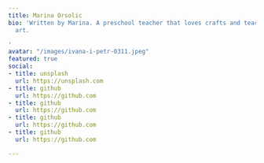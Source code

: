 ```yaml
---
title: Marina Orsolic
bio: 'Written by Marina. A preschool teacher that loves crafts and teaching kids through
  art.

'
avatar: "/images/ivana-i-petr-0311.jpeg"
featured: true
social:
- title: unsplash
  url: https://unsplash.com
- title: github
  url: https://github.com
- title: github
  url: https://github.com
- title: github
  url: https://github.com
- title: github
  url: https://github.com

---
```

